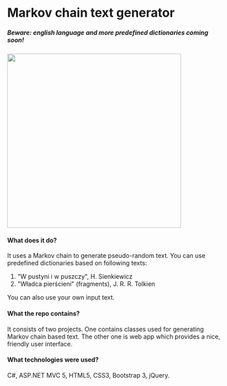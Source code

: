 # Markov chain text generator
##### Beware: english language and more predefined dictionaries coming soon!

<img src="http://i.imgur.com/DVbjlUR.png" width="400" />

#### What does it do?
It uses a Markov chain to generate pseudo-random text. You can use predefined dictionaries based on following texts:

1. "W pustyni i w puszczy", H. Sienkiewicz
2. "Władca pierścieni" (fragments), J. R. R. Tolkien

You can also use your own input text.

#### What the repo contains?
It consists of two projects. One contains classes used for generating Markov chain based text. The other one is web app which provides a nice, friendly user interface.

#### What technologies were used?
C#, ASP.NET MVC 5, HTML5, CSS3, Bootstrap 3, jQuery.